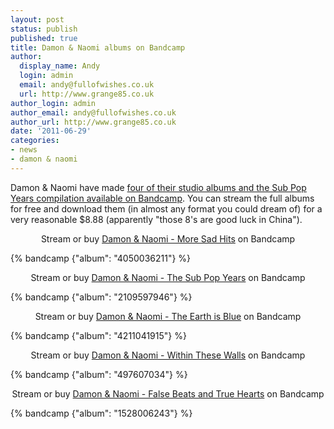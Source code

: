 ```yaml
---
layout: post
status: publish
published: true
title: Damon & Naomi albums on Bandcamp
author:
  display_name: Andy
  login: admin
  email: andy@fullofwishes.co.uk
  url: http://www.grange85.co.uk
author_login: admin
author_email: andy@fullofwishes.co.uk
author_url: http://www.grange85.co.uk
date: '2011-06-29'
categories:
- news
- damon & naomi
---
```

<p>Damon & Naomi have made <a href="http://damonandnaomi.bandcamp.com/">four of their studio albums and the Sub Pop Years compilation available on Bandcamp</a>. You can stream the full albums for free and download them (in almost any format you could dream of) for a very reasonable $8.88 (apparently "those 8's are good luck in China").</p>
<p style="text-align: center;">Stream or buy <a href="http://damonandnaomi.bandcamp.com/album/more-sad-hits">Damon & Naomi - More Sad Hits</a> on Bandcamp</p>
{% bandcamp {"album": "4050036211"} %}
<p style="text-align: center;">Stream or buy <a href="http://damonandnaomi.bandcamp.com/album/the-sub-pop-years-1995-2002">Damon & Naomi - The Sub Pop Years</a> on Bandcamp</p>
{% bandcamp {"album": "2109597946"} %}
<p style="text-align: center;">Stream or buy <a href="http://damonandnaomi.bandcamp.com/album/the-earth-is-blue">Damon & Naomi - The Earth is Blue</a> on Bandcamp</p>
{% bandcamp {"album": "4211041915"} %}
<p style="text-align: center;">Stream or buy <a href="http://damonandnaomi.bandcamp.com/album/within-these-walls">Damon & Naomi - Within These Walls</a> on Bandcamp</p>
{% bandcamp {"album": "497607034"} %}
<p style="text-align: center;">Stream or buy <a href="http://damonandnaomi.bandcamp.com/album/false-beats-and-true-hearts">Damon & Naomi - False Beats and True Hearts</a> on Bandcamp</p>
{% bandcamp {"album": "1528006243"} %}
